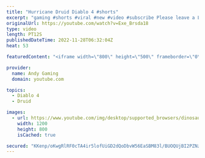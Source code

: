 ```yaml
---
title: "Hurricane Druid Diablo 4 #shorts"
excerpt: "gaming #shorts #viral #new #video #subscribe Please leave a Like & Subscribe, it helps the channel grow!"
originalUrl: https://youtube.com/watch?v=Exe_Brsda18
type: video
length: PT12S
publishedDateTime: 2022-11-28T06:32:04Z
heat: 53

featuredContent: "<iframe width=\"800\" height=\"500\" frameborder=\"0\" src=\"https://www.youtube.com/embed/Exe_Brsda18\" allow=\"accelerometer; autoplay; encrypted-media; gyroscope; picture-in-picture\" allowfullscreen></iframe>"

provider:
  name: Andy Gaming
  domain: youtube.com

topics:
  - Diablo 4
  - Druid

images:
  - url: https://www.youtube.com/img/desktop/supported_browsers/dinosaur.png
    width: 1200
    height: 800
    isCached: true

secured: "KKenp/oKwgRlRF0cTA4ir5lofUiGD2dQoDbvW56EaSBM83l/BUOQUjBI2PZNzWYbgXGxDaEG3Ak0o8t/KD3BqIra4tUCKXP02UVdPse75HPNO6OPO7iNELyS+uCbsQf1oEfXulRQ2vGJKJBGgRDmMDBRAuGM1rm4Kj6xx2aIQtOtzIb8yaIAqOQoV7KJyPXEMSuLcTsJ6rRV7WlRh4Dixgs+SzpvpW236+mzZp8I68ZPzWDLdcfc9HzUTw5aw7ECWyGPV0ROFeJpAHw/l4RqDaDJu8Fe2Sz8aJxm/a0z+DbrHATvbFjMhhUOFjEs7hQn5nzX43l7tgcyxxlvj+7Zf5P9mcKRSZl8BOnja0z/wEGqt3Bx7rYcbAKVk0VDyA/HwR1ah1d5gwcj573phNG7+lja+iO+zldlqktTmHTWV3w=;hjfFOERG78o60Il6gsrKkQ=="
---
```


